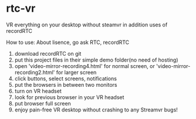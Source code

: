 # rtc-vr
VR everything on your desktop without steamvr in addition uses of recordRTC


How to use: About lisence, go ask RTC, recordRTC
1. download recordRTC on git
2. put this project files in their simple demo folder(no need of hosting)
3. open 'video-mirror-recording4.html' for normal screen, or 'video-mirror-recording2.html' for larger screen
4. click buttons, select screens, notifications
5. put the browsers in between two monitors
6. turn on VR headset
7. look for previous browser in your VR headset
8. put browser full screen
9. enjoy pain-free VR desktop without crashing to any Streamvr bugs!
